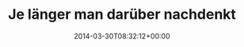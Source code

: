 ---
retweeted: false
source: <a href="http://store.ovi.com/content/256340" rel="nofollow">Twitter for Nokia
  S40</a>
entities:
  hashtags: []
  symbols: []
  user_mentions: []
  urls: []
display_text_range:
- '0'
- '113'
favorite_count: '1'
id_str: '450188733208616960'
truncated: false
retweet_count: '0'
id: '450188733208616960'
created_at: Sun Mar 30 08:32:12 +0000 2014
favorited: false
full_text: Je länger man darüber nachdenkt, desto mehr trifft das Wort "Kaffeespezialität"
  auf das Deutsche-Bahn-Getränk zu.
lang: de
tags:
- pesos:twitter
date: '2014-03-30T08:32:12+00:00'
src: https://twitter.com/bascht/status/450188733208616960
original_url: https://twitter.com/bascht/status/450188733208616960
type: twitter_tweet
text: Je länger man darüber nachdenkt, desto mehr trifft das Wort "Kaffeespezialität"
  auf das Deutsche-Bahn-Getränk zu.
title: Je länger man darüber nachdenkt

---